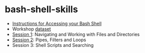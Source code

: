 # bash-shell-skills

- [Instructions for Accessing your Bash Shell](https://carpentries.github.io/workshop-template/#shell)
- Workshop [dataset](data-shell.zip)
- [Session 1](session-1.md): Navigating and Working with Files and Directories
- [Session 2](session-2.md): Pipes, Filters and Loops
- Session 3: Shell Scripts and Searching
